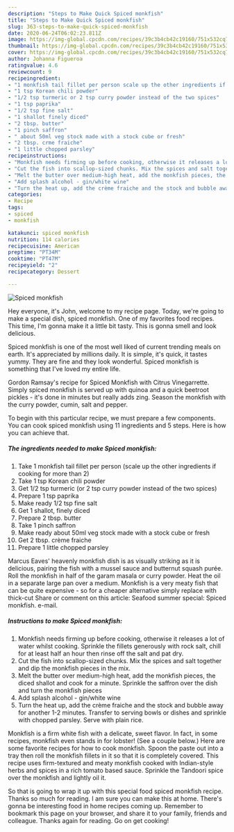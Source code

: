 ```yaml
---
description: "Steps to Make Quick Spiced monkfish"
title: "Steps to Make Quick Spiced monkfish"
slug: 363-steps-to-make-quick-spiced-monkfish
date: 2020-06-24T06:02:23.811Z
image: https://img-global.cpcdn.com/recipes/39c3b4cb42c19160/751x532cq70/spiced-monkfish-recipe-main-photo.jpg
thumbnail: https://img-global.cpcdn.com/recipes/39c3b4cb42c19160/751x532cq70/spiced-monkfish-recipe-main-photo.jpg
cover: https://img-global.cpcdn.com/recipes/39c3b4cb42c19160/751x532cq70/spiced-monkfish-recipe-main-photo.jpg
author: Johanna Figueroa
ratingvalue: 4.6
reviewcount: 9
recipeingredient:
- "1 monkfish tail fillet per person scale up the other ingredients if cooking for more than 2"
- "1 tsp Korean chili powder"
- "1/2 tsp turmeric or 2 tsp curry powder instead of the two spices"
- "1 tsp paprika"
- "1/2 tsp fine salt"
- "1 shallot finely diced"
- "2 tbsp. butter"
- "1 pinch saffron"
- " about 50ml veg stock made with a stock cube or fresh"
- "2 tbsp. crme fraiche"
- "1 little chopped parsley"
recipeinstructions:
- "Monkfish needs firming up before cooking, otherwise it releases a lot of water whilst cooking. Sprinkle the fillets generously with rock salt, chill for at least half an hour then rinse off the salt and pat dry."
- "Cut the fish into scallop-sized chunks. Mix the spices and salt together and dip the monkfish pieces in the mix."
- "Melt the butter over medium-high heat, add the monkfish pieces, the diced shallot and cook for a minute. Sprinkle the saffron over the dish and turn the monkfish pieces"
- "Add splash alcohol - gin/white wine"
- "Turn the heat up, add the crème fraiche and the stock and bubble away for another 1-2 minutes. Transfer to serving bowls or dishes and sprinkle with chopped parsley. Serve with plain rice."
categories:
- Recipe
tags:
- spiced
- monkfish

katakunci: spiced monkfish 
nutrition: 114 calories
recipecuisine: American
preptime: "PT34M"
cooktime: "PT47M"
recipeyield: "2"
recipecategory: Dessert

---
```



![Spiced monkfish](https://img-global.cpcdn.com/recipes/39c3b4cb42c19160/751x532cq70/spiced-monkfish-recipe-main-photo.jpg)

Hey everyone, it's John, welcome to my recipe page. Today, we're going to make a special dish, spiced monkfish. One of my favorites food recipes. This time, I'm gonna make it a little bit tasty. This is gonna smell and look delicious.

Spiced monkfish is one of the most well liked of current trending meals on earth. It's appreciated by millions daily. It is simple, it's quick, it tastes yummy. They are fine and they look wonderful. Spiced monkfish is something that I've loved my entire life.

Gordon Ramsay&#39;s recipe for Spiced Monkfish with Citrus Vinegarrette. Simply spiced monkfish is served up with quinoa and a quick beetroot pickles - it&#39;s done in minutes but really adds zing. Season the monkfish with the curry powder, cumin, salt and pepper.


To begin with this particular recipe, we must prepare a few components. You can cook spiced monkfish using 11 ingredients and 5 steps. Here is how you can achieve that.

<!--inarticleads1-->

##### The ingredients needed to make Spiced monkfish:

1. Take 1 monkfish tail fillet per person (scale up the other ingredients if cooking for more than 2)
1. Take 1 tsp Korean chili powder
1. Get 1/2 tsp turmeric (or 2 tsp curry powder instead of the two spices)
1. Prepare 1 tsp paprika
1. Make ready 1/2 tsp fine salt
1. Get 1 shallot, finely diced
1. Prepare 2 tbsp. butter
1. Take 1 pinch saffron
1. Make ready  about 50ml veg stock made with a stock cube or fresh
1. Get 2 tbsp. crème fraiche
1. Prepare 1 little chopped parsley


Marcus Eaves&#39; heavenly monkfish dish is as visually striking as it is delicious, pairing the fish with a mussel sauce and butternut squash purée. Roll the monkfish in half of the garam masala or curry powder. Heat the oil in a separate large pan over a medium. Monkfish is a very meaty fish that can be quite expensive - so for a cheaper alternative simply replace with thick-cut Share or comment on this article: Seafood summer special: Spiced monkfish. e-mail. 

<!--inarticleads2-->

##### Instructions to make Spiced monkfish:

1. Monkfish needs firming up before cooking, otherwise it releases a lot of water whilst cooking. Sprinkle the fillets generously with rock salt, chill for at least half an hour then rinse off the salt and pat dry.
1. Cut the fish into scallop-sized chunks. Mix the spices and salt together and dip the monkfish pieces in the mix.
1. Melt the butter over medium-high heat, add the monkfish pieces, the diced shallot and cook for a minute. Sprinkle the saffron over the dish and turn the monkfish pieces
1. Add splash alcohol - gin/white wine
1. Turn the heat up, add the crème fraiche and the stock and bubble away for another 1-2 minutes. Transfer to serving bowls or dishes and sprinkle with chopped parsley. Serve with plain rice.


Monkfish is a firm white fish with a delicate, sweet flavor. In fact, in some recipes, monkfish even stands in for lobster! (See a couple below.) Here are some favorite recipes for how to cook monkfish. Spoon the paste out into a tray then roll the monkfish fillets in it so that it is completely covered. This recipe uses firm-textured and meaty monkfish cooked with Indian-style herbs and spices in a rich tomato based sauce. Sprinkle the Tandoori spice over the monkfish and lightly oil it. 

So that is going to wrap it up with this special food spiced monkfish recipe. Thanks so much for reading. I am sure you can make this at home. There's gonna be interesting food in home recipes coming up. Remember to bookmark this page on your browser, and share it to your family, friends and colleague. Thanks again for reading. Go on get cooking!
